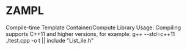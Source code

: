 # ZAMPL
Compile-time Template Container/Compute Library
Usage: Compiling supports C++11 and higher versions, for example: g++ --std=c++11 ./test.cpp -o t || include "List_ile.h"
